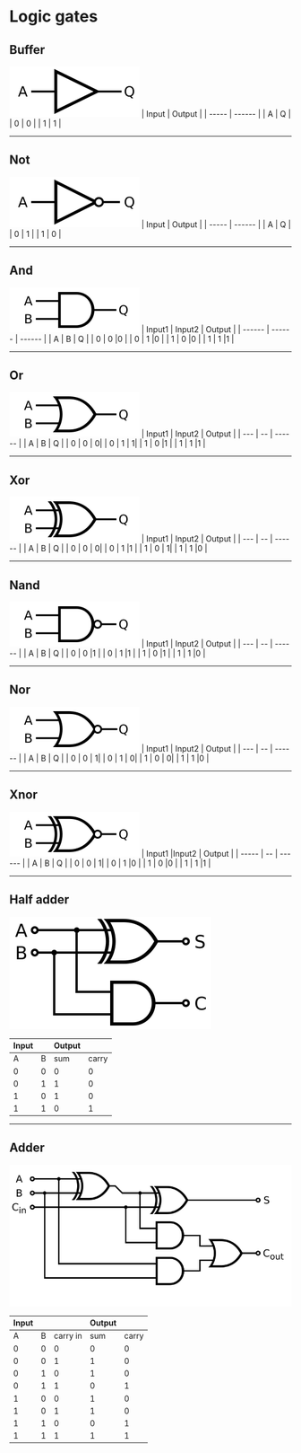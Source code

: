 # Logic gates

## Buffer

![buffer](buffer.svg "buffer")
| Input | Output |
| ----- | ------ |
| A | Q |
| 0 | 0 |
| 1 | 1 |

---

## Not

![not gate](not.svg "not gate")
| Input | Output |
| ----- | ------ |
| A | Q |
| 0 | 1 |
| 1 | 0 |

---

## And

![and gate](and.svg "and gate")
| Input1 | Input2 | Output |
| ------ | ------ | ------ |
| A | B | Q |
| 0 | 0 |0 |
| 0 | 1 |0 |
| 1 | 0 |0 |
| 1 | 1 |1 |

---

## Or

![or gate](or.svg "or gate")
| Input1 | Input2 | Output |
| --- | -- | ------ |
| A | B | Q |
| 0 | 0 | 0|
| 0 | 1 | 1|
| 1 | 0 |1 |
| 1 | 1 |1 |

---

## Xor

![xor gate](/logic/xor.svg "xor gate")
| Input1 | Input2 | Output |
| --- | -- | ------ |
| A | B | Q |
| 0 | 0 | 0|
| 0 | 1 |1 |
| 1 | 0 | 1|
| 1 | 1 |0 |

---

## Nand

![nand gate](nand.svg "nand gate")
| Input1 | Input2 | Output |
| --- | -- | ------ |
| A | B | Q |
| 0 | 0 |1 |
| 0 | 1 |1 |
| 1 | 0 |1 |
| 1 | 1 |0 |

---

## Nor

![nor gate](nor.svg "nor gate")
| Input1 | Input2 | Output |
| --- | -- | ------ |
| A | B | Q |
| 0 | 0 | 1|
| 0 | 1 | 0|
| 1 | 0 | 0|
| 1 | 1 |0 |

---

## Xnor

![Xnor gate](xnor.svg "Xnor gate")
| Input1 |Input2 | Output |
| ----- | -- | ------ |
| A | B | Q |
| 0 | 0 | 1|
| 0 | 1 |0 |
| 1 | 0 |0 |
| 1 | 1 |1 |

---

## Half adder

![half adder](halfadder.svg "half adder")

| Input |     | Output |       |
| ----- | --- | ------ | ----- |
| A     | B   | sum    | carry |
| 0     | 0   | 0      | 0     |
| 0     | 1   | 1      | 0     |
| 1     | 0   | 1      | 0     |
| 1     | 1   | 0      | 1     |

---

## Adder

![adder](adder.svg "adder")

| Input |     |          | Output |       |
| ----- | --- | -------- | ------ | ----- |
| A     | B   | carry in | sum    | carry |
| 0     | 0   | 0        | 0      | 0     |
| 0     | 0   | 1        | 1      | 0     |
| 0     | 1   | 0        | 1      | 0     |
| 0     | 1   | 1        | 0      | 1     |
| 1     | 0   | 0        | 1      | 0     |
| 1     | 0   | 1        | 1      | 0     |
| 1     | 1   | 0        | 0      | 1     |
| 1     | 1   | 1        | 1      | 1     |
